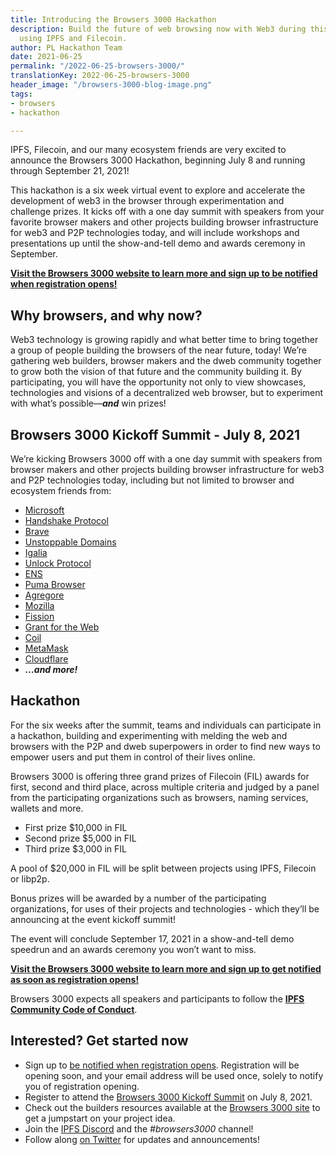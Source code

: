 ```yaml
---
title: Introducing the Browsers 3000 Hackathon
description: Build the future of web browsing now with Web3 during this 6-week event
  using IPFS and Filecoin.
author: PL Hackathon Team
date: 2021-06-25
permalink: "/2022-06-25-browsers-3000/"
translationKey: 2022-06-25-browsers-3000
header_image: "/browsers-3000-blog-image.png"
tags:
- browsers
- hackathon

---
```

IPFS, Filecoin, and our many ecosystem friends are very excited to announce the Browsers 3000 Hackathon, beginning July 8 and running through September 21, 2021! 

This hackathon is a six week virtual event to explore and accelerate the development of web3 in the browser through experimentation and challenge prizes. It kicks off with a one day summit with speakers from your favorite browser makers and other projects building browser infrastructure for web3 and P2P technologies today, and will include workshops and presentations up until the show-and-tell demo and awards ceremony in September.

[**Visit the Browsers 3000 website to learn more and sign up to be notified when registration opens!**](https://events.protocol.ai/2021/browsers3000)

## Why browsers, and why now?

Web3 technology is growing rapidly and what better time to bring together a group of people building the browsers of the near future, today! We’re gathering web builders, browser makers and the dweb community together to grow both the vision of that future and the community building it. By participating, you will have the opportunity not only to view showcases, technologies and visions of a decentralized web browser, but to experiment with what’s possible—**_and_** win prizes! 

## Browsers 3000 Kickoff Summit - July 8, 2021

We’re kicking Browsers 3000 off with a one day summit with speakers from browser makers and other projects building browser infrastructure for web3 and P2P technologies today, including but not limited to browser and ecosystem friends from: 

* [Microsoft](https://www.microsoft.com) 
* [Handshake Protocol](https://handshake.org/) 
* [Brave](https://brave.com/) 
* [Unstoppable Domains](https://unstoppabledomains.com/) 
* [Igalia](https://www.igalia.com/) 
* [Unlock Protocol]( "https://unlock-protocol.com/") 
* [ENS](https://ens.domains/) 
* [Puma Browser](https://www.pumabrowser.com/) 
* [Agregore](https://agregore.mauve.moe/) 
* [Mozilla](https://www.mozilla.org) 
* [Fission](https://fission.codes/) 
* [Grant for the Web](https://www.grantfortheweb.org/) 
* [Coil](https://coil.com/) 
* [MetaMask](https://metamask.io/)
* [Cloudflare](https://www.cloudflare.com/) 
* **_...and more!_**

## Hackathon

For the six weeks after the summit, teams and individuals can participate in a hackathon, building and experimenting with melding the web and browsers with the P2P and dweb superpowers in order to find new ways to empower users and put them in control of their lives online.

Browsers 3000 is offering three grand prizes of Filecoin (FIL) awards for first, second and third place, across multiple criteria and judged by a panel from the participating organizations such as browsers, naming services, wallets and more.

* First prize $10,000 in FIL
* Second prize $5,000 in FIL
* Third prize $3,000 in FIL

A pool of $20,000 in FIL will be split between projects using IPFS, Filecoin or libp2p.

Bonus prizes will be awarded by a number of the participating organizations, for uses of their projects and technologies - which they’ll be announcing at the event kickoff summit!

The event will conclude September 17, 2021 in a show-and-tell demo speedrun and an awards ceremony you won’t want to miss. 

[**Visit the Browsers 3000 website to learn more and sign up to get notified as soon as registration opens!**](https://events.protocol.ai/2021/browsers3000) 

Browsers 3000 expects all speakers and participants to follow the [**IPFS Community Code of Conduct**](https://github.com/ipfs/community/blob/master/code-of-conduct.md).

## Interested? Get started now

* Sign up to [be notified when registration opens](https://forms.gle/6QyPDtXk6vRxTgF78). Registration will be opening soon, and your email address will be used once, solely to notify you of registration opening.
* Register to attend the [Browsers 3000 Kickoff Summit](https://protocol.zoom.us/webinar/register/WN_h-HDVrDTTkupnFkoxgfUQA) on July 8, 2021. 
* Check out the builders resources available at the [Browsers 3000 site](https://events.protocol.ai/2021/browsers3000) to get a jumpstart on your project idea.
* Join the [IPFS Discord](https://discord.gg/vZTcrFePpt) and the _#browsers3000_ channel!
* Follow along [on Twitter](https://twitter.com/IPFS) for updates and announcements!
